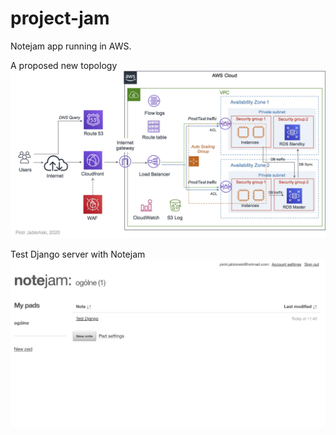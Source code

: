 # project-jam

Notejam app running in AWS.

A proposed new topology
![alt text](https://github.com/pjablonski123/project-jam/blob/master/arch-topology.jpg?raw=true)

Test Django server with Notejam
![alt text](https://github.com/pjablonski123/project-jam/blob/master/test-notejam.jpg?raw=true)

